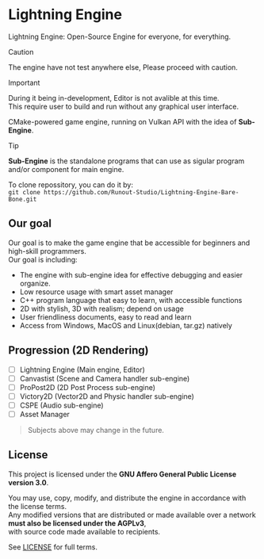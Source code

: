 # Lightning Engine
Lightning Engine: Open-Source Engine for everyone, for everything.

> [!CAUTION]
> The engine have not test anywhere else, Please proceed with caution.

> [!Important]
> During it being in-development, Editor is not avalible at this time.\
> This require user to build and run without any graphical user interface.

CMake-powered game engine, running on Vulkan API with the idea of **Sub-Engine**.

> [!TIP]
> **Sub-Engine** is the standalone programs that can use as sigular program and/or component for main engine.

To clone repossitory, you can do it by:\
``git clone https://github.com/Runout-Studio/Lightning-Engine-Bare-Bone.git``

## Our goal
Our goal is to make the game engine that be accessible for beginners and high-skill programmers.\
Our goal is including:
 - The engine with sub-engine idea for effective debugging and easier organize.
 - Low resource usage with smart asset manager
 - C++ program language that easy to learn, with accessible functions
 - 2D with stylish, 3D with realism; depend on usage
 - User friendliness documents, easy to read and learn
 - Access from Windows, MacOS and Linux(debian, tar.gz) natively

## Progression (2D Rendering)
- [ ] Lightning Engine (Main engine, Editor)
- [ ] Canvastist (Scene and Camera handler sub-engine)
- [ ] ProPost2D (2D Post Process sub-engine)
- [ ] Victory2D (Vector2D and Physic handler sub-engine)
- [ ] CSPE (Audio sub-engine)
- [ ] Asset Manager
> Subjects above may change in the future.

## License
This project is licensed under the **GNU Affero General Public License version 3.0**.

You may use, copy, modify, and distribute the engine in accordance with the license terms.\
Any modified versions that are distributed or made available over a network **must also be licensed under the AGPLv3**,\
with source code made available to recipients.

See [LICENSE](LICENSE) for full terms.
